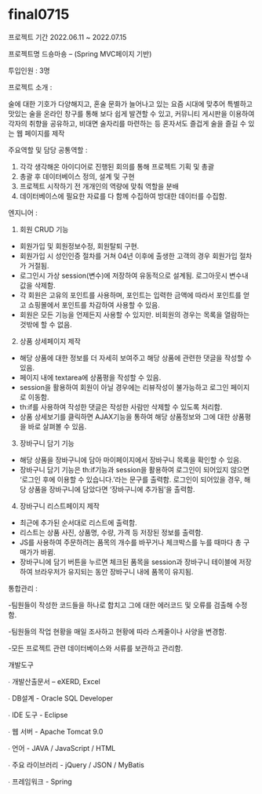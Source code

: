 # final0715

프로젝트 기간
﻿2022.06.11 ~ 2022.07.15
 
프로젝트명
드숑마숑 – (Spring MVC페이지 기반)

투입인원 :
3명

프로젝트 소개 :

술에 대한 기호가 다양해지고, 혼술 문화가 늘어나고 있는 요즘 시대에 맞추어 특별하고 맛있는 술을 온라인 창구를 통해 보다 쉽게 발견할 수 있고, 커뮤니티 게시판을 이용하여 각자의 취향을 공유하고, 비대면 술자리를 마련하는 등 혼자서도 즐겁게 술을 즐길 수 있는 웹 페이지를 제작

주요역할 및 담당
공통역할 : 
1. 각각 생각해온 아이디어로 진행된 회의를 통해 프로젝트 기획 및 총괄
2. 총괄 후 데이터베이스 정의, 설계 및 구현
3. 프로젝트 시작하기 전 개개인의 역량에 맞춰 역할을 분배
4. 데이터베이스에 필요한 자료를 다 함께 수집하여 방대한 데이터를 수집함.

엔지니어 : 
1. 회원 CRUD 기능
- 회원가입 및 회원정보수정, 회원탈퇴 구현.
- 회원가입 시 성인인증 절차를 거쳐 04년 이후에 출생한 고객의 경우 회원가입 절차가 거절됨.
- 로그인시 가상 session(변수)에 저장하여 유동적으로 설계됨. 로그아웃시 변수내 값을 삭제함.
- 각 회원은 고유의 포인트를 사용하며, 포인트는 입력한 금액에 따라서 포인트를 얻고 쇼핑몰에서 
포인트를 차감하여 사용할 수 있음.
- 회원은 모든 기능을 언제든지 사용할 수 있지만. 비회원의 경우는 목록을 열람하는 것밖에 할 수 없음.

2. 상품 상세페이지 제작
- 해당 상품에 대한 정보를 더 자세히 보여주고 해당 상품에 관련한 댓글을 작성할 수 있음.
- 페이지 내에 textarea에 상품평을 작성할 수 있음.
- session을 활용하여 회원이 아닐 경우에는 리뷰작성이 불가능하고 로그인 페이지로 이동함.
- th:if를 사용하여 작성한 댓글은 작성한 사람만 삭제할 수 있도록 처리함. 
- 상품 상세보기를 클릭하면 AJAX기능을 통하여 해당 상품정보와 그에 대한 상품평을 바로 살펴볼 수 있음. 

3. 장바구니 담기 기능
- 해당 상품을 장바구니에 담아 마이페이지에서 장바구니 목록을 확인할 수 있음. 
- 장바구니 담기 기능은 th:if기능과 session을 활용하여 로그인이 되어있지 않으면 ‘로그인 후에 이용할 수 있습니다.’라는 문구를 출력함. 로그인이 되어있을 경우, 해당 상품을 장바구니에 담았다면 ‘장바구니에 추가됨’을 출력함.

4. 장바구니 리스트페이지 제작
- 최근에 추가된 순서대로 리스트에 출력함.
- 리스트는 상품 사진, 상품명, 수량, 가격 등 저장된 정보를 출력함.
- JS를 사용하여 주문하려는 품목의 개수를 바꾸거나 체크박스를 누를 때마다 총 구매가가 바뀜.
- 장바구니에 담기 버튼을 누르면 체크된 품목을 session과 장바구니 테이블에 저장하여 
브라우저가 유지되는 동안 장바구니 내에 품목이 유지됨.

통합관리 :

-팀원들이 작성한 코드들을 하나로 합치고 그에 대한 에러코드 및 오류를 검출해 수정함. 

-팀원들의 작업 현황을 매일 조사하고 현황에 따라 스케줄이나 사양을 변경함.

-모든 프로젝트 관련 데이터베이스와 서류를 보관하고 관리함.

개발도구

∙ 개발산출문서 – eXERD, Excel

∙ DB설계 - Oracle SQL Developer

∙ IDE 도구 - Eclipse

∙ 웹 서버 - Apache Tomcat 9.0

∙ 언어 - JAVA / JavaScript / HTML

∙ 주요 라이브러리 - jQuery / JSON / MyBatis 

∙ 프레임워크 - Spring
